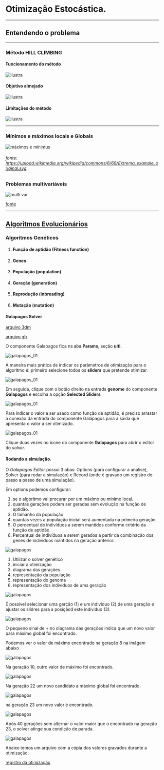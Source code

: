 # Otimização Estocástica.
________________________________________________

## Entendendo o problema

_________________________________________
### Método HILL CLIMBING

#### Funcionamento do método
![ilustra](./ha_ilustra_00.png)

#### Objetivo almejado

![ilustra](./hc_ilustra_01.jpg)

#### Limitações do método

![ilustra](./hc_ilustra_02.jpg)

_______________________________________


### Mínimos e máximos locais e Globais

![máximos e mínimus](https://upload.wikimedia.org/wikipedia/commons/6/68/Extrema_example_original.svg)

###### fonte: https://upload.wikimedia.org/wikipedia/commons/6/68/Extrema_example_original.svg

### Problemas multivariáveis

![multi var](https://upload.wikimedia.org/wikipedia/commons/5/5c/ConstrTestFunc02.png)

[fonte](https://en.wikipedia.org/wiki/Test_functions_for_optimization#Test_functions_for_constrained_optimization)

_________________________________________________________

## [Algoritmos Evolucionários](https://en.wikipedia.org/wiki/Evolutionary_algorithm)


### Algoritmos Genéticos

1. #### Função de aptidão (Fitness function)
1. #### Genes
1. #### População (population)
1. #### Geração (generation)
1. #### Reprodução (inbreading)
1. #### Mutação (mutation)

#### Galapagos Solver

[arquivo 3dm](./OTIMIZA_EXEMPLO.3dm)

[arquivo gh](./galapagos_lb.gh)

O componente Galapagos fica na aba **Params**, seção **uitl**. 

![galapagos_01](./galapagos_01.jpg)

A maneira mais prática de indicar os parâmetros de otimização para o algoritmo é:
primeiro selecione todos os **sliders** que pretende otimizar.

![galapagos_01](./galapagos_02.jpg)

Em seguida, clique com o botão direito na entrada **genome** do componente **Galapagos** e escolha a opção **Selected Sliders**

![galapagos_01](./galapagos_03.jpg)

Para indicar o valor a ser usado como função de aptidão, é preciso arrastar a conexão da entrada do componente Galápagos para a saída que apresenta o valor a ser otimizado.

![galapagos_01](./galapagos_04.jpg)

Clique duas vezes no ícone do componente **Galapagos** para abrir o editor do *solver*.

#### Rodando a simulação.

O *Galapagos Editor* possui 3 abas: Options (para configurar a análise), Solver (para rodar a simulação) e Record (onde é gravado um registro do passo a passo de uma simulação).

Em options podemos configurar:
 1. se o algoritmo vai procurar por um máximo ou mínimo local.
 2. quantas gerações podem ser geradas sem evolução na função de aptidão.
 3. O tamanho da população
 4. quantas vezes a população inicial será aumentada na primeira geração
 5. O percentual de indivíduos a serem mantidos conforme critério da função de aptidão.
 6. Percentual de indivíduos a serem gerados a partir da combinação dos genes de indivíduos mantidos na geração anterior.

![galapagos](./galapagos_05.jpg)

1. Utilizar o solver genético
2. iniciar a otimização
3. diagrama das gerações
4. representação da população
5. representação do genoma
6. representação dos indivíduos de uma geração

![galapagos](./galapagos_06.jpg)

É possível selecionar uma gerção (1) e um indivíduo (2) de uma geração e ajustar os slidres para a posiçãod este individuo (3).

![galapagos](./galapagos_07.jpg)

O pequeno sinal de + no diagrama das gerações indica que um novo valor para máximo global foi encontrado.

Podemos ver o valor de máximo encontrado na geração 8 na imágem abaixo

![galapagos](./galapagos_08.jpg)

Na geração 10, outro valor de máximo foi encontrado.

![galapagos](./galapagos_09.jpg)

Na geração 22 um novo candidato a máximo global foi encontrado.

![galapagos](./galapagos_10.jpg)

na geração 23 um novo valor é encontrado.

![galapagos](./galapagos_11.jpg)

Após 40 gerações sem alternar o valor maior que o encontrado na geração 23, o solver atinge sua condição de parada.

![galapagos](./galapagos_12.jpg)  

Abaixo temos um arquivo com a cópia dos valores gravados durante a otimização.

[registro da otimização](./RECORD.TXT)